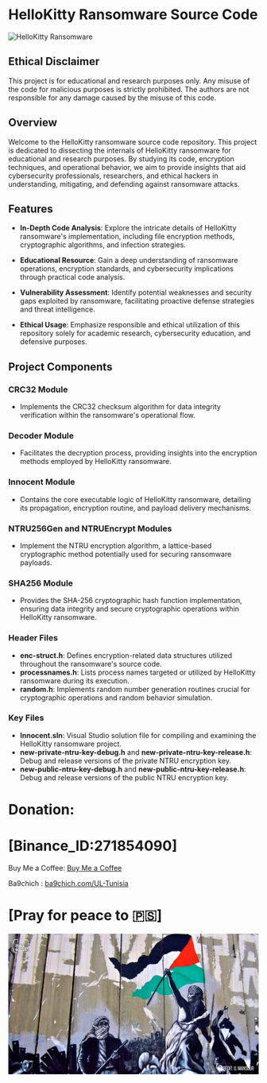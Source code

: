 # HelloKitty Ransomware Source Code

![HelloKitty Ransomware](./assets/HK.png)

## Ethical Disclaimer
This project is for educational and research purposes only. Any misuse of the code for malicious purposes is strictly prohibited. The authors are not responsible for any damage caused by the misuse of this code.

## Overview

Welcome to the HelloKitty ransomware source code repository. This project is dedicated to dissecting the internals of HelloKitty ransomware for educational and research purposes. By studying its code, encryption techniques, and operational behavior, we aim to provide insights that aid cybersecurity professionals, researchers, and ethical hackers in understanding, mitigating, and defending against ransomware attacks.

## Features

- **In-Depth Code Analysis**: Explore the intricate details of HelloKitty ransomware's implementation, including file encryption methods, cryptographic algorithms, and infection strategies.
  
- **Educational Resource**: Gain a deep understanding of ransomware operations, encryption standards, and cybersecurity implications through practical code analysis.

- **Vulnerability Assessment**: Identify potential weaknesses and security gaps exploited by ransomware, facilitating proactive defense strategies and threat intelligence.

- **Ethical Usage**: Emphasize responsible and ethical utilization of this repository solely for academic research, cybersecurity education, and defensive purposes.

## Project Components

### CRC32 Module

- Implements the CRC32 checksum algorithm for data integrity verification within the ransomware's operational flow.

### Decoder Module

- Facilitates the decryption process, providing insights into the encryption methods employed by HelloKitty ransomware.

### Innocent Module

- Contains the core executable logic of HelloKitty ransomware, detailing its propagation, encryption routine, and payload delivery mechanisms.

### NTRU256Gen and NTRUEncrypt Modules

- Implement the NTRU encryption algorithm, a lattice-based cryptographic method potentially used for securing ransomware payloads.

### SHA256 Module

- Provides the SHA-256 cryptographic hash function implementation, ensuring data integrity and secure cryptographic operations within HelloKitty ransomware.

### Header Files

- **enc-struct.h**: Defines encryption-related data structures utilized throughout the ransomware's source code.
- **processnames.h**: Lists process names targeted or utilized by HelloKitty ransomware during its execution.
- **random.h**: Implements random number generation routines crucial for cryptographic operations and random behavior simulation.

### Key Files

- **Innocent.sln**: Visual Studio solution file for compiling and examining the HelloKitty ransomware project.
- **new-private-ntru-key-debug.h** and **new-private-ntru-key-release.h**: Debug and release versions of the private NTRU encryption key.
- **new-public-ntru-key-debug.h** and **new-public-ntru-key-release.h**: Debug and release versions of the public NTRU encryption key.

# Donation:

# [Binance_ID:271854090]

Buy Me a Coffee: [Buy Me a Coffee](https://buymeacoffee.com/maxamin)

Ba9chich : [ba9chich.com/UL-Tunisia](https://ba9chich.com/UL-Tunisia)

# [Pray for peace to 🇵🇸]

![PS Image](./assets/PS.jpg)

